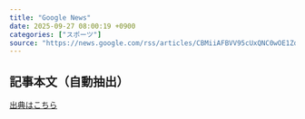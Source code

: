 ```yaml
---
title: "Google News"
date: 2025-09-27 08:00:19 +0900
categories: ["スポーツ"]
source: "https://news.google.com/rss/articles/CBMiiAFBVV95cUxQNC0wOE1ZdjZGMGJOOFVCQ1ZTN0hQVjA2VkdsaUpsRVFLWTltV2dvUk82bEU4WHd2TVZZUEo5ZWEydnJwU3lFOFk0Rk5EeTRRaVJ5RVRNRkhGSE5aMWhvSHNUXzdvU2pOcjhyeDRkUFd0WjB6TjVVWmF2TlgxaVJtNFhZMEpvU25S?oc=5"
---
```


## 記事本文（自動抽出）
<body class="y0K44d EA71Tc" id="readabilityBody"></body>

[出典はこちら](https://news.google.com/rss/articles/CBMiiAFBVV95cUxQNC0wOE1ZdjZGMGJOOFVCQ1ZTN0hQVjA2VkdsaUpsRVFLWTltV2dvUk82bEU4WHd2TVZZUEo5ZWEydnJwU3lFOFk0Rk5EeTRRaVJ5RVRNRkhGSE5aMWhvSHNUXzdvU2pOcjhyeDRkUFd0WjB6TjVVWmF2TlgxaVJtNFhZMEpvU25S?oc=5)
